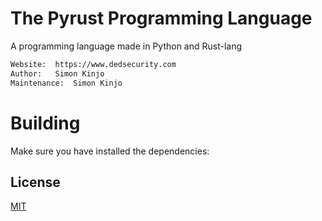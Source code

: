 # The Pyrust Programming Language

A programming language made in Python and Rust-lang

```bash
Website:  https://www.dedsecurity.com
Author:   Simon Kinjo
Maintenance:  Simon Kinjo
```

# Building

Make sure you have installed the dependencies:


## License
[MIT](https://opensource.org/licenses/MIT)

